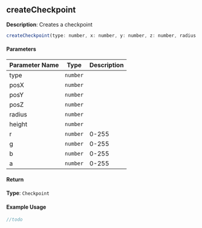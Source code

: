 ## createCheckpoint

**Description**: Creates a checkpoint

```javascript
createCheckpoint(type: number, x: number, y: number, z: number, radius: number, height: number, r: number, g: number, b: number, a: number)
```

#### Parameters

| Parameter Name | Type   | Description |
| -------------- | ------ | ----------- |
| type        | `number`|           |
| posX        | `number` |             |
| posY        | `number` |             |
| posZ        | `number` |             |
| radius        | `number` |             |
| height        | `number` |             |
| r        | `number` |      0-255        |
| g        | `number` |      0-255       |
| b        | `number` |      0-255       |
| a        | `number` |      0-255       |

#### Return

**Type**: `Checkpoint`


#### Example Usage

```javascript
//todo
```
